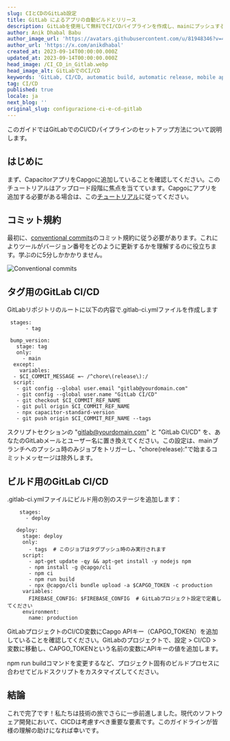 ```yaml
---
slug: CIとCDのGitLab設定
title: GitLab によるアプリの自動ビルドとリリース
description: GitLabを使用して無料でCI/CDパイプラインを作成し、mainにプッシュするたびにIonic Capacitor JSアプリをデプロイしましょう。
author: Anik Dhabal Babu
author_image_url: 'https://avatars.githubusercontent.com/u/81948346?v=4'
author_url: 'https://x.com/anikdhabal'
created_at: 2023-09-14T00:00:00.000Z
updated_at: 2023-09-14T00:00:00.000Z
head_image: /CI_CD_in_Gitlab.webp
head_image_alt: GitLabでのCI/CD
keywords: 'GitLab, CI/CD, automatic build, automatic release, mobile app updates'
tag: CI/CD
published: true
locale: ja
next_blog: ''
original_slug: configurazione-ci-e-cd-gitlab
---
```

このガイドではGitLabでのCI/CDパイプラインのセットアップ方法について説明します。

## はじめに

まず、CapacitorアプリをCapgoに追加していることを確認してください。このチュートリアルはアップロード段階に焦点を当てています。Capgoにアプリを追加する必要がある場合は、この[チュートリアル](https://capgo.app/blog/update-your-capacitor-apps-seamlessly-using-capacitor-updater/)に従ってください。

## コミット規約

最初に、[conventional commits](https://www.conventionalcommits.org/en/v1.0.0/)のコミット規約に従う必要があります。これによりツールがバージョン番号をどのように更新するかを理解するのに役立ちます。学ぶのに5分しかかかりません。

![Conventional commits](/conventional_commits.webp)

## タグ用のGitLab CI/CD

GitLabリポジトリのルートに以下の内容で.gitlab-ci.ymlファイルを作成します

     stages:
          - tag

     bump_version:
       stage: tag
       only:
         - main
      except:
        variables:
      - $CI_COMMIT_MESSAGE =~ /^chore\(release\):/
      script:
       - git config --global user.email "gitlab@yourdomain.com"
       - git config --global user.name "GitLab CI/CD"
       - git checkout $CI_COMMIT_REF_NAME
       - git pull origin $CI_COMMIT_REF_NAME
       - npx capacitor-standard-version
       - git push origin $CI_COMMIT_REF_NAME --tags

スクリプトセクションの "gitlab@yourdomain.com" と "GitLab CI/CD" を、あなたのGitLabメールとユーザー名に置き換えてください。この設定は、mainブランチへのプッシュ時のみジョブをトリガーし、"chore(release):"で始まるコミットメッセージは除外します。

## ビルド用のGitLab CI/CD

.gitlab-ci.ymlファイルにビルド用の別のステージを追加します：

        stages:
          - deploy

       deploy:
         stage: deploy
         only:
           - tags  # このジョブはタグプッシュ時のみ実行されます
         script:
           - apt-get update -qy && apt-get install -y nodejs npm
           - npm install -g @capgo/cli
           - npm ci
           - npm run build
           - npx @capgo/cli bundle upload -a $CAPGO_TOKEN -c production
         variables:
           FIREBASE_CONFIG: $FIREBASE_CONFIG  # GitLabプロジェクト設定で定義してください
         environment:
           name: production

GitLabプロジェクトのCI/CD変数にCapgo APIキー（CAPGO_TOKEN）を追加していることを確認してください。GitLabのプロジェクトで、設定 > CI/CD > 変数に移動し、CAPGO_TOKENという名前の変数にAPIキーの値を追加します。

npm run buildコマンドを変更するなど、プロジェクト固有のビルドプロセスに合わせてビルドスクリプトをカスタマイズしてください。

## 結論

これで完了です！私たちは技術の旅でさらに一歩前進しました。現代のソフトウェア開発において、CICDは考慮すべき重要な要素です。このガイドラインが皆様の理解の助けになれば幸いです。
